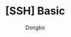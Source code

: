 ---
layout: post
title: "[SSH] Basic"
subtitle: 
author: "Dongbo"
header-style: text
hidden: true
tags:
  - network
  - note
---
